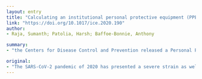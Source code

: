 ```yaml
---
layout: entry
title: "Calculating an institutional personal protective equipment (PPE) burn rate to project future usage patterns during the 2020 SARS-CoV-2 pandemic"
link: "https://doi.org/10.1017/ice.2020.190"
author:
- Raja, Sumanth; Patolia, Harsh; Baffoe-Bonnie, Anthony

summary:
- "the Centers for Disease Control and Prevention released a Personal Protective Equipment Burn Rate calculator for hospitals to project future PPE supplies. This tool requires hospital systems have an understanding of daily PPE usage patterns and does not differentiate usage at various healthcare provider (HCP) and patient capacities. Vital factors that affect PPE supply, namely decontamination, are not considered in the CDC PPE Burn Rate Calculator. PSOs completed a survey of all providers present on the unit on day and night shifts. The tool requires hospitals to develop a personal protective equipment burn rate calculator for the SARS-CoV-2 pandemic of PPE."

original:
- "The SARS-CoV-2 pandemic of 2020 has presented a severe strain as well as shortages of personal protective equipment (PPE) (1). The Centers for Disease Control and Prevention (CDC) released a Personal Protective Equipment Burn Rate calculator for hospitals to project future PPE supplies (2). This tool requires that hospital systems have an understanding of daily PPE usage patterns. This calculator also does not differentiate usage at various healthcare provider (HCP) and patient capacities. Vital factors that affect PPE supplies, namely decontamination, are not considered in the CDC PPE Burn Rate Calculator. We designed a sampling approach to steward our current PPE supply and develop an institutional burn rate calculator to project usage patterns at various patient/provider volumes. We implemented a sampling process that utilized providers already present on a dedicated COVID-19 patient intensive care unit (ICU). We sampled continuously from weekdays to weekends to capture multiple use patterns. We previously implemented patient safety officers (PSO) on each unit caring for COVID-19 patients to monitor infection control practices (e.g. donning and doffing of PPE under extended use and reuse policies). PSOs completed a survey of all providers present on the unit on day and night shifts. This survey included: provider role, number of patients under the HCP care, number of COVID-19/PUI patients under HCP care, number of contacts with COVID-19/PUI patients, number of patients for which HCP uses N95 mask, number of N95 masks used during a shift, number of N95 masks sent for decontamination, number of N95 masks disposed during a shift, number of gowns used during a shift, number of gowns disposed, number of disposable face shields used during a shift, number of disposable face shields disposed during a shift, number of disposable eye protection measures worn during a shift, number of disposable eye protection measures disposed during a shift, and number of aerosol-generating procedures (AGP) for which the HCP participated for a COVID-19/PUI patient. Once sampling was completed, we were able to develop our calculator"
---
```


